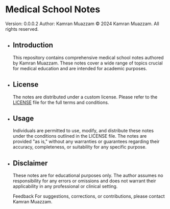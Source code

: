 # Medical School Notes

Version: 0.0.0.2
Author: Kamran Muazzam
© 2024 Kamran Muazzam. All rights reserved.
- ## Introduction
  
  This repository contains comprehensive medical school notes authored by Kamran Muazzam. These notes cover a wide range of topics crucial for medical education and are intended for academic purposes.
- ## License
  
  The notes are distributed under a custom license. Please refer to the [LICENSE](LICENSE) file for the full terms and conditions.
- ## Usage
  
  Individuals are permitted to use, modify, and distribute these notes under the conditions outlined in the LICENSE file. The notes are provided "as is," without any warranties or guarantees regarding their accuracy, completeness, or suitability for any specific purpose.
- ## Disclaimer
  
  These notes are for educational purposes only. The author assumes no responsibility for any errors or omissions and does not warrant their applicability in any professional or clinical setting.
  
  Feedback
  For suggestions, corrections, or contributions, please contact Kamran Muazzam.
